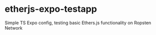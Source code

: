 # etherjs-expo-testapp
Simple TS Expo config, testing basic Ethers.js functionality on Ropsten Network
